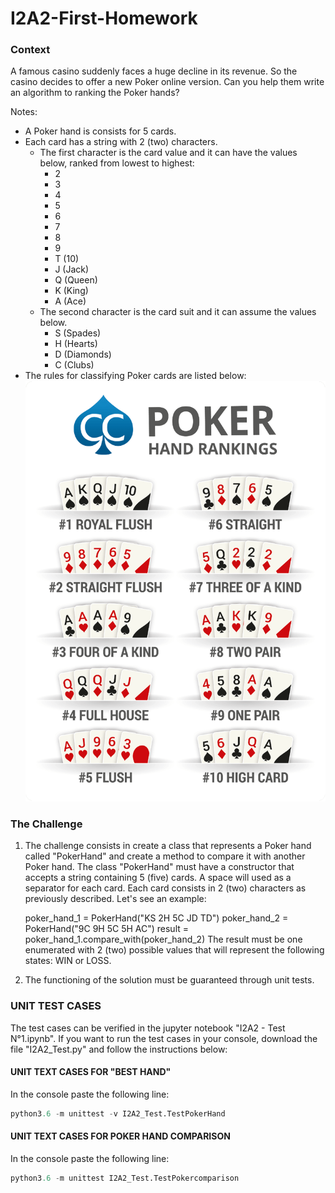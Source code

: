 # I2A2-First-Homework

### Context

A famous casino suddenly faces a huge decline in its revenue. So the casino decides to offer a new Poker online version. Can you help them write an algorithm to ranking the Poker hands?

Notes:

* A Poker hand is consists for 5 cards.
* Each card has a string with 2 (two) characters.
    * The first character is the card value and it can have the values below, ranked from lowest to highest:
    	* 2
		* 3
		* 4
		* 5
		* 6
		* 7
		* 8
		* 9
		* T (10)
		* J (Jack)
		* Q (Queen)
		* K (King)
		* A (Ace)
    * The second character is the card suit and it can assume the values below.
	    * S (Spades)
	    * H (Hearts)
	    * D (Diamonds)
	    * C (Clubs)
* The rules for classifying Poker cards are listed below:
![](https://github.com/Ceviche98/I2A2-First-Homework/blob/master/poker-hand-rankings.png )
### The Challenge
1. The challenge consists in create a class that represents a Poker hand called "PokerHand" and create a method to compare it with another Poker hand. The class "PokerHand" must have a constructor that accepts a string containing 5 (five) cards. A space will used as a separator for each card. Each card consists in 2 (two) characters as previously described. Let's see an example:

     poker_hand_1 = PokerHand("KS 2H 5C JD TD")
     poker_hand_2 = PokerHand("9C 9H 5C 5H AC")
     result = poker_hand_1.compare_with(poker_hand_2)
     The result must be one enumerated with 2 (two) possible values that will represent the following states: WIN or LOSS.

2. The functioning of the solution must be guaranteed through unit tests. 

### UNIT TEST CASES
The test cases can be verified in the jupyter notebook "I2A2 - Test N°1.ipynb". If you want to run the test cases in your console, download the file "I2A2_Test.py" and  follow the instructions below:

#### UNIT TEXT CASES FOR "BEST HAND"
In the console paste the following line:
```python
python3.6 -m unittest -v I2A2_Test.TestPokerHand
```
#### UNIT TEXT CASES FOR POKER HAND COMPARISON
In the console paste the following line:
```python
python3.6 -m unittest I2A2_Test.TestPokercomparison
```